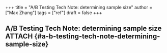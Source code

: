 +++
title = "A/B Testing Tech Note: determining sample size"
author = ["Max Zhang"]
tags = ["ref"]
draft = false
+++

## A/B Testing Tech Note: determining sample size <span class="tag"><span class="ATTACH">ATTACH</span></span> {#a-b-testing-tech-note-determining-sample-size}

